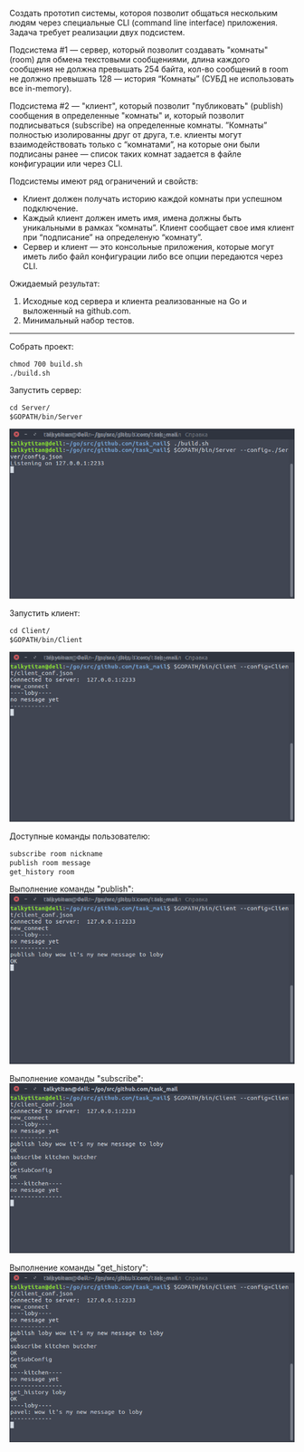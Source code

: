 Создать прототип системы, котороя позволит общаться нескольким людям через специальные CLI (command line interface) приложения. Задача требует реализации двух подсистем.

Подсистема #1 — сервер, который позволит создавать "комнаты" (room) для обмена текстовыми сообщениями, длина каждого сообщения не должна превышать 254 байта, кол-во сообщений в room не должно превышать 128 — история “Комнаты” (СУБД не использовать все in-memory).

Подсистема #2 — "клиент", который позволит "публиковать" (publish) сообщения в определенные "комнаты" и, который позволит подписываться (subscribe) на определенные комнаты. ”Комнаты” полностью изолированны друг от друга, т.е. клиенты могут взаимодействовать только с “комнатами”, на которые они были подписаны ранее — список таких комнат задается в файле конфигурации или через CLI.

Подсистемы имеют ряд ограничений и свойств:

- Клиент должен получать историю каждой комнаты при успешном подключение.
- Каждый клиент должен иметь имя, имена должны быть уникальными в рамках “комнаты”. Клиент сообщает свое имя клиент при “подписание” на определеную “комнату”.
- Сервер и клиент — это консольные приложения, которые могут иметь либо файл конфигурации либо все опции передаются через CLI.

Ожидаемый результат:
1) Исходные код сервера и клиента реализованные на Go и выложенный на github.com.
2) Минимальный набор тестов.


------------------------------------------------

Собрать проект:
```console
chmod 700 build.sh
./build.sh
```

Запустить сервер:
```console
cd Server/
$GOPATH/bin/Server
```
![Image alt](https://github.com/Talkytitan5127/task_mail/raw/picture/desc/json_runserver.png)

Запустить клиент:
```console
cd Client/
$GOPATH/bin/Client
```
![Image alt](https://github.com/Talkytitan5127/task_mail/raw/picture/desc/json_runclient.png)

Доступные команды пользователю:
```console
subscribe room nickname
publish room message
get_history room
```

Выполнение команды "publish":
![Image alt](https://github.com/Talkytitan5127/task_mail/raw/picture/desc/json_publish.png)

Выполнение команды "subscribe":
![Image alt](https://github.com/Talkytitan5127/task_mail/raw/picture/desc/json_subscribe.png)

Выполнение команды "get_history":
![Image alt](https://github.com/Talkytitan5127/task_mail/raw/picture/desc/json_history.png)